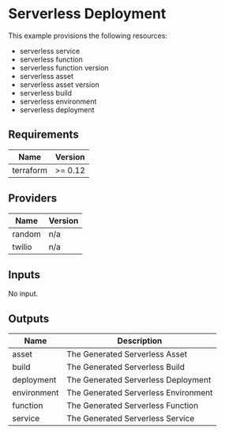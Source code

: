 # Serverless Deployment

This example provisions the following resources:

- serverless service
- serverless function
- serverless function version
- serverless asset
- serverless asset version
- serverless build
- serverless environment
- serverless deployment

## Requirements

| Name      | Version |
| --------- | ------- |
| terraform | >= 0.12 |

## Providers

| Name   | Version |
| ------ | ------- |
| random | n/a     |
| twilio | n/a     |

## Inputs

No input.

## Outputs

| Name        | Description                          |
| ----------- | ------------------------------------ |
| asset       | The Generated Serverless Asset       |
| build       | The Generated Serverless Build       |
| deployment  | The Generated Serverless Deployment  |
| environment | The Generated Serverless Environment |
| function    | The Generated Serverless Function    |
| service     | The Generated Serverless Service     |
